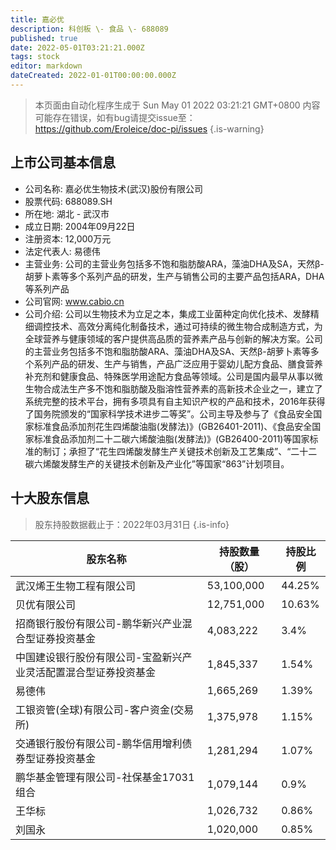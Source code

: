 ```yaml
---
title: 嘉必优
description: 科创板 \- 食品 \- 688089
published: true
date: 2022-05-01T03:21:21.000Z
tags: stock
editor: markdown
dateCreated: 2022-01-01T00:00:00.000Z
---
```


> 本页面由自动化程序生成于 Sun May 01 2022 03:21:21 GMT+0800
> 内容可能存在错误，如有bug请提交issue至：https://github.com/Eroleice/doc-pi/issues
{.is-warning}

## 上市公司基本信息
- 公司名称: 嘉必优生物技术(武汉)股份有限公司
- 股票代码: 688089.SH
- 所在地: 湖北 - 武汉市
- 成立日期: 2004年09月22日
- 注册资本: 12,000万元
- 法定代表人: 易德伟
- 主营业务: 公司的主营业务包括多不饱和脂肪酸ARA，藻油DHA及SA，天然β-胡萝卜素等多个系列产品的研发，生产与销售公司的主要产品包括ARA，DHA等系列产品
- 公司官网: www.cabio.cn
- 公司介绍: 公司以生物技术为立足之本，集成工业菌种定向优化技术、发酵精细调控技术、高效分离纯化制备技术，通过可持续的微生物合成制造方式，为全球营养与健康领域的客户提供高品质的营养素产品与创新的解决方案。公司的主营业务包括多不饱和脂肪酸ARA、藻油DHA及SA、天然β-胡萝卜素等多个系列产品的研发、生产与销售，产品广泛应用于婴幼儿配方食品、膳食营养补充剂和健康食品、特殊医学用途配方食品等领域。公司是国内最早从事以微生物合成法生产多不饱和脂肪酸及脂溶性营养素的高新技术企业之一，建立了系统完整的技术平台，拥有多项具有自主知识产权的产品和技术，2016年获得了国务院颁发的“国家科学技术进步二等奖”。公司主导及参与了《食品安全国家标准食品添加剂花生四烯酸油脂(发酵法)》(GB26401-2011)、《食品安全国家标准食品添加剂二十二碳六烯酸油脂(发酵法)》(GB26400-2011)等国家标准的制订；承担了“花生四烯酸发酵生产关键技术创新及工艺集成”、“二十二碳六烯酸发酵生产的关键技术创新及产业化”等国家“863”计划项目。


## 十大股东信息
> 股东持股数据截止于：2022年03月31日
{.is-info}

| 股东名称 | 持股数量（股） | 持股比例 |
| --- | --- | --- |
| 武汉烯王生物工程有限公司 | 53,100,000 | 44.25% |
| 贝优有限公司 | 12,751,000 | 10.63% |
| 招商银行股份有限公司-鹏华新兴产业混合型证券投资基金 | 4,083,222 | 3.4% |
| 中国建设银行股份有限公司-宝盈新兴产业灵活配置混合型证券投资基金 | 1,845,337 | 1.54% |
| 易德伟 | 1,665,269 | 1.39% |
| 工银资管(全球)有限公司-客户资金(交易所) | 1,375,978 | 1.15% |
| 交通银行股份有限公司-鹏华信用增利债券型证券投资基金 | 1,281,294 | 1.07% |
| 鹏华基金管理有限公司-社保基金17031组合 | 1,079,144 | 0.9% |
| 王华标 | 1,026,732 | 0.86% |
| 刘国永 | 1,020,000 | 0.85% |




